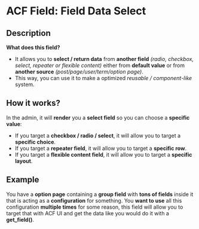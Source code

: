 # ACF Field: Field Data Select

## Description

**What does this field?**

- It allows you to **select / return data** from **another field** *(radio, checkbox, select, repeater or flexible content)* either from **default value** or from **another source** *(post/page/user/term/option page)*.
- This way, you can use it to make a optimized **reusable* / *component-like** system.

## How it works?

In the admin, it will **render** you a **select field** so you can choose a **specific value**:
- If you target a **checkbox / radio / select**, it will allow you to target a **specific choice**.
- If you target a **repeater field**, it will allow you to target a **specific row**.
- If you target a **flexible content field**, it will allow you to target a **specific layout**.

## Example

You have a **option page** containing a **group field** with **tons of fields** inside it that is acting as a **configuration** for something.
You **want to use** all this configuration **multiple times** for some reason, this field will allow you to target that with ACF UI and get the data like you would do it with a **get_field()**.
